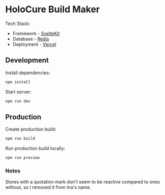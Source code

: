 # HoloCure Build Maker

Tech Stack:
- Framework - [SvelteKit](https://kit.svelte.dev/)
- Database - [Redis](https://redis.io/)
- Deployment - [Vercel](https://vercel.com/)

## Development

Install dependencies:
```bash
npm install
```

Start server:
```bash
npm run dev
```

## Production

Create production build:
```bash
npm run build
```

Run production build locally:
```bash
npm run preview
```

### Notes

Stores with a quotation mark don't seem to be reactive compared to ones without, so I removed it from Ina's name.